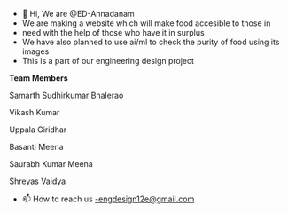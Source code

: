 - 👋 Hi, We are @ED-Annadanam
- We are making a website which will make food accesible to those in 
- need with the help of those who have it in surplus
- We have also planned to use ai/ml to check the purity of food using its images
- This is a part of our engineering design project

**Team Members**

Samarth Sudhirkumar Bhalerao

Vikash Kumar

Uppala Giridhar

Basanti Meena

Saurabh Kumar Meena

Shreyas Vaidya

- 📫 How to reach us -engdesign12e@gmail.com

<!---
ED-Annadanam/ED-Annadanam is a ✨ special ✨ repository because its `README.md` (this file) appears on your GitHub profile.
You can click the Preview link to take a look at your changes.
--->
